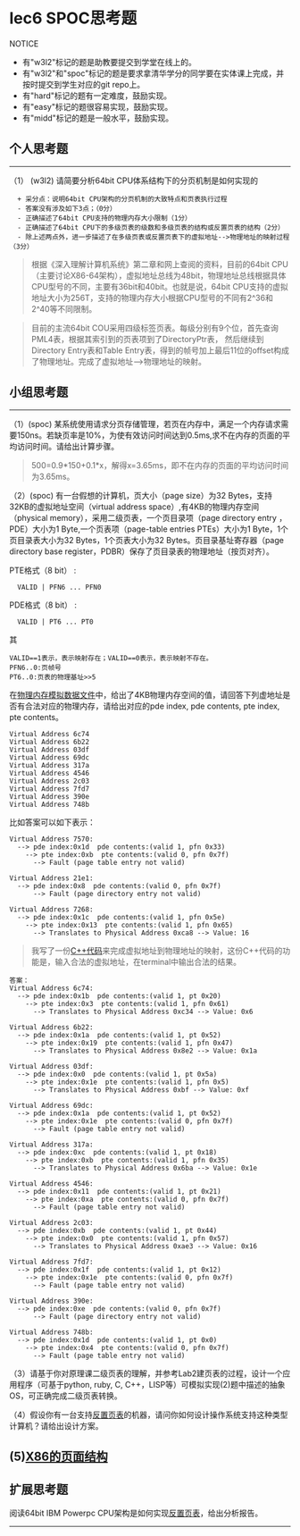 # lec6 SPOC思考题


NOTICE
- 有"w3l2"标记的题是助教要提交到学堂在线上的。
- 有"w3l2"和"spoc"标记的题是要求拿清华学分的同学要在实体课上完成，并按时提交到学生对应的git repo上。
- 有"hard"标记的题有一定难度，鼓励实现。
- 有"easy"标记的题很容易实现，鼓励实现。
- 有"midd"标记的题是一般水平，鼓励实现。


## 个人思考题
---

（1） (w3l2) 请简要分析64bit CPU体系结构下的分页机制是如何实现的
```
  + 采分点：说明64bit CPU架构的分页机制的大致特点和页表执行过程
  - 答案没有涉及如下3点；（0分）
  - 正确描述了64bit CPU支持的物理内存大小限制（1分）
  - 正确描述了64bit CPU下的多级页表的级数和多级页表的结构或反置页表的结构（2分）
  - 除上述两点外，进一步描述了在多级页表或反置页表下的虚拟地址-->物理地址的映射过程（3分）
 ```

> 根据《深入理解计算机系统》第二章和网上查阅的资料，目前的64bit CPU（主要讨论X86-64架构），虚拟地址总线为48bit，物理地址总线根据具体CPU型号的不同，主要有36bit和40bit。也就是说，64bit CPU支持的虚拟地址大小为256T，支持的物理内存大小根据CPU型号的不同有2^36和2^40等不同限制。

> 目前的主流64bit COU采用四级标签页表。每级分别有9个位，首先查询PML4表，根据其索引到的页表项到了DirectoryPtr表，
然后继续到Directory Entry表和Table Entry表，得到的帧号加上最后11位的offset构成了物理地址。完成了虚拟地址-->物理地址的映射。

## 小组思考题
---

（1）(spoc) 某系统使用请求分页存储管理，若页在内存中，满足一个内存请求需要150ns。若缺页率是10%，为使有效访问时间达到0.5ms,求不在内存的页面的平均访问时间。请给出计算步骤。 


> 500=0.9\*150+0.1\*x，解得x=3.65ms，即不在内存的页面的平均访问时间为3.65ms。

（2）(spoc) 有一台假想的计算机，页大小（page size）为32 Bytes，支持32KB的虚拟地址空间（virtual address space）,有4KB的物理内存空间（physical memory），采用二级页表，一个页目录项（page directory entry ，PDE）大小为1 Byte,一个页表项（page-table entries
PTEs）大小为1 Byte，1个页目录表大小为32 Bytes，1个页表大小为32 Bytes。页目录基址寄存器（page directory base register，PDBR）保存了页目录表的物理地址（按页对齐）。

PTE格式（8 bit） :
```
  VALID | PFN6 ... PFN0
```
PDE格式（8 bit） :
```
  VALID | PT6 ... PT0
```
其
```
VALID==1表示，表示映射存在；VALID==0表示，表示映射不存在。
PFN6..0:页帧号
PT6..0:页表的物理基址>>5
```
在[物理内存模拟数据文件](https://github.com/xuyongjiande/os_exercises/blob/master/all/03-2-spoc-testdata.md)中，给出了4KB物理内存空间的值，请回答下列虚地址是否有合法对应的物理内存，请给出对应的pde index, pde contents, pte index, pte contents。
```
Virtual Address 6c74
Virtual Address 6b22
Virtual Address 03df
Virtual Address 69dc
Virtual Address 317a
Virtual Address 4546
Virtual Address 2c03
Virtual Address 7fd7
Virtual Address 390e
Virtual Address 748b
```

比如答案可以如下表示：
```
Virtual Address 7570:
  --> pde index:0x1d  pde contents:(valid 1, pfn 0x33)
    --> pte index:0xb  pte contents:(valid 0, pfn 0x7f)
      --> Fault (page table entry not valid)
      
Virtual Address 21e1:
  --> pde index:0x8  pde contents:(valid 0, pfn 0x7f)
      --> Fault (page directory entry not valid)

Virtual Address 7268:
  --> pde index:0x1c  pde contents:(valid 1, pfn 0x5e)
    --> pte index:0x13  pte contents:(valid 1, pfn 0x65)
      --> Translates to Physical Address 0xca8 --> Value: 16
```

>我写了一份[C++代码](../src/03-2-spoc/AddrTrans.cpp)来完成虚拟地址到物理地址的映射，这份C++代码的功能是，输入合法的虚拟地址，在terminal中输出合法的结果。

```
答案：
Virtual Address 6c74:
  --> pde index:0x1b  pde contents:(valid 1, pt 0x20)
    --> pte index:0x3  pte contents:(valid 1, pfn 0x61)
      --> Translates to Physical Address 0xc34 --> Value: 0x6

Virtual Address 6b22:
  --> pde index:0x1a  pde contents:(valid 1, pt 0x52)
    --> pte index:0x19  pte contents:(valid 1, pfn 0x47)
      --> Translates to Physical Address 0x8e2 --> Value: 0x1a

Virtual Address 03df:
  --> pde index:0x0  pde contents:(valid 1, pt 0x5a)
    --> pte index:0x1e  pte contents:(valid 1, pfn 0x5)
      --> Translates to Physical Address 0xbf --> Value: 0xf

Virtual Address 69dc:
  --> pde index:0x1a  pde contents:(valid 1, pt 0x52)
    --> pte index:0x1e  pte contents:(valid 0, pfn 0x7f)
      --> Fault (page table entry not valid)

Virtual Address 317a:
  --> pde index:0xc  pde contents:(valid 1, pt 0x18)
    --> pte index:0xb  pte contents:(valid 1, pfn 0x35)
      --> Translates to Physical Address 0x6ba --> Value: 0x1e

Virtual Address 4546:
  --> pde index:0x11  pde contents:(valid 1, pt 0x21)
    --> pte index:0xa  pte contents:(valid 0, pfn 0x7f)
      --> Fault (page table entry not valid)

Virtual Address 2c03:
  --> pde index:0xb  pde contents:(valid 1, pt 0x44)
    --> pte index:0x0  pte contents:(valid 1, pfn 0x57)
      --> Translates to Physical Address 0xae3 --> Value: 0x16

Virtual Address 7fd7:
  --> pde index:0x1f  pde contents:(valid 1, pt 0x12)
    --> pte index:0x1e  pte contents:(valid 0, pfn 0x7f)
      --> Fault (page table entry not valid)

Virtual Address 390e:
  --> pde index:0xe  pde contents:(valid 0, pfn 0x7f)
      --> Fault (page directory entry not valid)

Virtual Address 748b:
  --> pde index:0x1d  pde contents:(valid 1, pt 0x0)
    --> pte index:0x4  pte contents:(valid 0, pfn 0x7f)
      --> Fault (page table entry not valid)
```


（3）请基于你对原理课二级页表的理解，并参考Lab2建页表的过程，设计一个应用程序（可基于python, ruby, C, C++，LISP等）可模拟实现(2)题中描述的抽象OS，可正确完成二级页表转换。


（4）假设你有一台支持[反置页表](http://en.wikipedia.org/wiki/Page_table#Inverted_page_table)的机器，请问你如何设计操作系统支持这种类型计算机？请给出设计方案。

 (5)[X86的页面结构](http://os.cs.tsinghua.edu.cn/oscourse/OS2015/lecture06#head-1f58ea81c046bd27b196ea2c366d0a2063b304ab)
--- 

## 扩展思考题

阅读64bit IBM Powerpc CPU架构是如何实现[反置页表](http://en.wikipedia.org/wiki/Page_table#Inverted_page_table)，给出分析报告。

--- 
